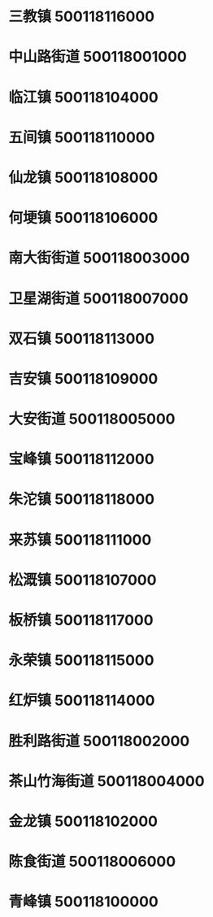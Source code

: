 # 三教镇 500118116000
# 中山路街道 500118001000
# 临江镇 500118104000
# 五间镇 500118110000
# 仙龙镇 500118108000
# 何埂镇 500118106000
# 南大街街道 500118003000
# 卫星湖街道 500118007000
# 双石镇 500118113000
# 吉安镇 500118109000
# 大安街道 500118005000
# 宝峰镇 500118112000
# 朱沱镇 500118118000
# 来苏镇 500118111000
# 松溉镇 500118107000
# 板桥镇 500118117000
# 永荣镇 500118115000
# 红炉镇 500118114000
# 胜利路街道 500118002000
# 茶山竹海街道 500118004000
# 金龙镇 500118102000
# 陈食街道 500118006000
# 青峰镇 500118100000
